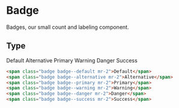 # Badge
Badges, our small count and labeling component.

## Type
<div class="p-3 border rounded-2 my-3 flex flex-items-center">
  <span class="badge badge--default mr-2">Default</span>
  <span class="badge badge--alternative mr-2">Alternative</span>
  <span class="badge badge--primary mr-2">Primary</span>
  <span class="badge badge--warning mr-2">Warning</span>
  <span class="badge badge--danger mr-2">Danger</span>
  <span class="badge badge--success mr-2">Success</span>
</div>

```html
<span class="badge badge--default mr-2">Default</span>
<span class="badge badge--alternative mr-2">Alternative</span>
<span class="badge badge--primary mr-2">Primary</span>
<span class="badge badge--warning mr-2">Warning</span>
<span class="badge badge--danger mr-2">Danger</span>
<span class="badge badge--success mr-2">Success</span>
```
